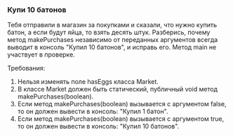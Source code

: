 
### Купи 10 батонов

Тебя отправили в магазин за покупками и сказали, что нужно купить батон, а если будут яйца, то взять десять штук.
Разберись, почему метод makePurchases независимо от переданных аргументов всегда выводит в консоль &quot;Купил 10 батонов&quot;, и исправь его.
Метод main не участвует в проверке.


Требования:
1.	Нельзя изменять поле hasEggs класса Market.
2.	В классе Market должен быть статический, публичный void метод makePurchases(boolean).
3.	Если метод makePurchases(boolean) вызывается с аргументом false, то он должен вывести в консоль: &quot;Купил 1 батон&quot;.
4.	Если метод makePurchases(boolean) вызывается с аргументом true, то он должен вывести в консоль: &quot;Купил 10 батонов&quot;.


